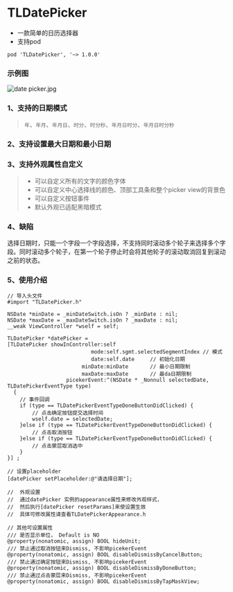 # TLDatePicker
- 一款简单的日历选择器
- 支持pod
```
pod 'TLDatePicker', '~> 1.0.0'
```

### 示例图
![date picker.jpg](https://upload-images.jianshu.io/upload_images/3333500-cdc2d088a21db431.jpg?imageMogr2/auto-orient/strip%7CimageView2/2/w/414)

### 1、支持的日期模式
> `年`、`年月`、`年月日`、`时分`、`时分秒`、`年月日时分`、`年月日时分秒`

### 2、支持设置最大日期和最小日期

### 3、支持外观属性自定义
> - 可以自定义所有的文字的颜色字体
> - 可以自定义中心选择线的颜色、顶部工具条和整个picker view的背景色
> - 可以自定义按钮事件
> - 默认外观已适配黑暗模式

### 4、缺陷
选择日期时，只能一个字段一个字段选择，不支持同时滚动多个轮子来选择多个字段。同时滚动多个轮子，在第一个轮子停止时会将其他轮子的滚动取消回复到滚动之前的状态。

### 5、使用介绍
```
// 导入头文件
#import "TLDatePicker.h"

NSDate *minDate = _minDateSwitch.isOn ? _minDate : nil;
NSDate *maxDate = _maxDateSwitch.isOn ? _maxDate : nil;
__weak ViewController *wself = self;

TLDatePicker *datePicker = 
[TLDatePicker showInController:self
                           mode:self.sgmt.selectedSegmentIndex // 模式
                           date:self.date     // 初始化日期
                        minDate:minDate       // 最小日期限制
                        maxDate:maxDate       // 最da日期限制
                   picekerEvent:^(NSDate * _Nonnull selectedDate, TLDatePickerEventType type)
  {
    // 事件回调
    if (type == TLDatePickerEventTypeDoneButtonDidClicked) {
        // 点击确定按钮提交选择时间
        wself.date = selectedDate;
    }else if (type == TLDatePickerEventTypeDoneButtonDidClicked) {
        // 点击取消按钮
    }else if (type == TLDatePickerEventTypeDoneButtonDidClicked) {
        // 点击蒙层取消选中
    }
}] ;

// 设置placeholder
[datePicker setPlaceholder:@"请选择日期"];

//  外观设置
//  通过datePicker 实例的appearance属性来修改外观样式，
//  然后执行[datePicker resetParams]来使设置生效
//  具体可修改属性请查看TLDatePickerAppearance.h

// 其他可设置属性
/// 是否显示单位， Default is NO
@property(nonatomic, assign) BOOL hideUnit;
/// 禁止通过取消按钮来Dismiss, 不影响picekerEvent
@property(nonatomic, assign) BOOL disableDismissByCancelButton;
/// 禁止通过确定按钮来Dismiss, 不影响picekerEvent
@property(nonatomic, assign) BOOL disableDismissByDoneButton;
/// 禁止通过点击蒙层来Dismiss, 不影响picekerEvent
@property(nonatomic, assign) BOOL disableDismissByTapMaskView;
```
